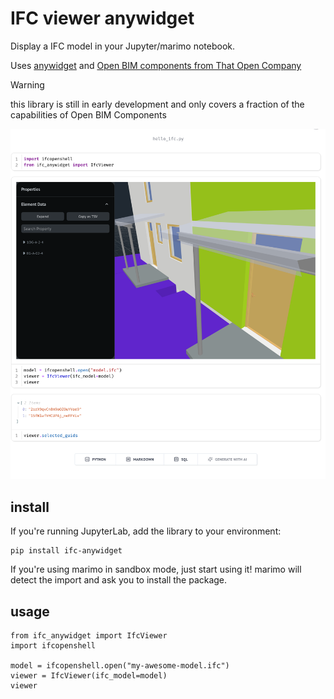 # IFC viewer anywidget

Display a IFC model in your Jupyter/marimo notebook.

Uses [anywidget](https://anywidget.dev/) and [Open BIM components from That Open Company](https://thatopen.com/)

>[!WARNING]
> this library is still in early development and only covers a fraction of the capabilities of Open BIM Components

![marimo example](marimo.png)

## install

If you're running JupyterLab, add the library to your environment:

```shell
pip install ifc-anywidget
```

If you're using marimo in sandbox mode, just start using it! marimo will detect the import and ask you to install the package.

## usage

```
from ifc_anywidget import IfcViewer
import ifcopenshell

model = ifcopenshell.open("my-awesome-model.ifc")
viewer = IfcViewer(ifc_model=model)
viewer
```
